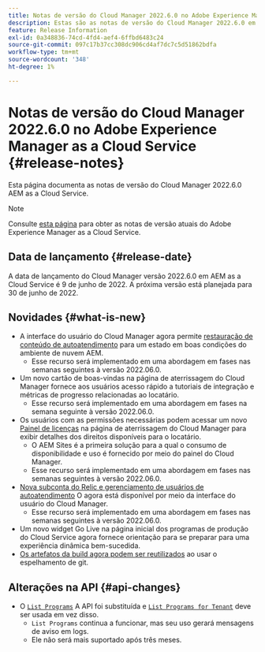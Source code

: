 ```yaml
---
title: Notas de versão do Cloud Manager 2022.6.0 no Adobe Experience Manager as a Cloud Service
description: Estas são as notas de versão do Cloud Manager 2022.6.0 em AEM as a Cloud Service.
feature: Release Information
exl-id: 0a348836-74cd-4fd4-aef4-6ffbd6483c24
source-git-commit: 097c17b37cc308dc906cd4af7dc7c5d51862bdfa
workflow-type: tm+mt
source-wordcount: '348'
ht-degree: 1%

---
```


# Notas de versão do Cloud Manager 2022.6.0 no Adobe Experience Manager as a Cloud Service {#release-notes}

Esta página documenta as notas de versão do Cloud Manager 2022.6.0 AEM as a Cloud Service.

>[!NOTE]
>
>Consulte [esta página](/help/release-notes/release-notes-cloud/release-notes-current.md) para obter as notas de versão atuais do Adobe Experience Manager as a Cloud Service.

## Data de lançamento {#release-date}

A data de lançamento do Cloud Manager versão 2022.6.0 em AEM as a Cloud Service é 9 de junho de 2022. A próxima versão está planejada para 30 de junho de 2022.

## Novidades {#what-is-new}

* A interface do usuário do Cloud Manager agora permite [restauração de conteúdo de autoatendimento](/help/operations/backup.md) para um estado em boas condições do ambiente de nuvem AEM.
   * Esse recurso será implementado em uma abordagem em fases nas semanas seguintes à versão 2022.06.0.
* Um novo cartão de boas-vindas na página de aterrissagem do Cloud Manager fornece aos usuários acesso rápido a tutoriais de integração e métricas de progresso relacionadas ao locatário.
   * Esse recurso será implementado em uma abordagem em fases na semana seguinte à versão 2022.06.0.
* Os usuários com as permissões necessárias podem acessar um novo [Painel de licenças](/help/implementing/cloud-manager/license-dashboard.md) na página de aterrissagem do Cloud Manager para exibir detalhes dos direitos disponíveis para o locatário.
   * O AEM Sites é a primeira solução para a qual o consumo de disponibilidade e uso é fornecido por meio do painel do Cloud Manager.
   * Esse recurso será implementado em uma abordagem em fases nas semanas seguintes à versão 2022.06.0.
* [Nova subconta do Relic e gerenciamento de usuários de autoatendimento](/help/implementing/cloud-manager/user-access-new-relic.md) O agora está disponível por meio da interface do usuário do Cloud Manager.
   * Esse recurso será implementado em uma abordagem em fases nas semanas seguintes à versão 2022.06.0.
* Um novo widget Go Live na página inicial dos programas de produção do Cloud Service agora fornece orientação para se preparar para uma experiência dinâmica bem-sucedida.
* [Os artefatos da build agora podem ser reutilizados](/help/implementing/cloud-manager/getting-access-to-aem-in-cloud/setting-up-project.md#build-artifact-reuse) ao usar o espelhamento de git.

## Alterações na API {#api-changes}

* O [`List Programs`](https://developer.adobe.com/experience-cloud/cloud-manager/reference/api/#operation/getPrograms) A API foi substituída e [`List Programs for Tenant`](https://developer.adobe.com/experience-cloud/cloud-manager/reference/api/#operation/getProgramsForTenant) deve ser usada em vez disso.
   * `List Programs` continua a funcionar, mas seu uso gerará mensagens de aviso em logs.
   * Ele não será mais suportado após três meses.
